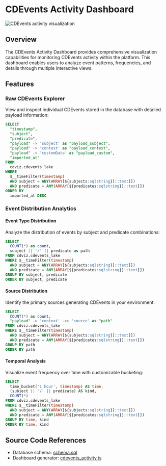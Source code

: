 # CDEvents Activity Dashboard

![CDEvents activity visualization](/screenshots/grafana_dashboard_cdevents_activity-20250606_2102.png)

## Overview

The CDEvents Activity Dashboard provides comprehensive visualization capabilities for monitoring CDEvents activity within the platform. This dashboard enables users to analyze event patterns, frequencies, and details through multiple interactive views.

## Features

### Raw CDEvents Explorer

View and inspect individual CDEvents stored in the database with detailed payload information:

```sql
SELECT
  "timestamp",
  "subject",
  "predicate",
  "payload" -> 'subject' as "payload_subject",
  "payload" -> 'context' as "payload_context",
  "payload" -> 'customData' as "payload_custom",
  "imported_at"
FROM
  cdviz.cdevents_lake
WHERE
  $__timeFilter(timestamp)
  AND subject = ANY(ARRAY[${subjects:sqlstring}]::text[])
  AND predicate = ANY(ARRAY[${predicates:sqlstring}]::text[])
ORDER BY
  imported_at DESC
```

### Event Distribution Analytics

#### Event Type Distribution

Analyze the distribution of events by subject and predicate combinations:

```sql
SELECT
  COUNT(*) as count,
  subject || '/' || predicate as path
FROM cdviz.cdevents_lake
WHERE $__timeFilter(timestamp)
  AND subject = ANY(ARRAY[${subjects:sqlstring}]::text[])
  AND predicate = ANY(ARRAY[${predicates:sqlstring}]::text[])
GROUP BY subject, predicate
ORDER BY subject, predicate
```

#### Source Distribution

Identify the primary sources generating CDEvents in your environment:

```sql
SELECT
  COUNT(*) as count,
  "payload" -> 'context' ->> 'source' as "path"
FROM cdviz.cdevents_lake
WHERE $__timeFilter(timestamp)
  AND subject = ANY(ARRAY[${subjects:sqlstring}]::text[])
  AND predicate = ANY(ARRAY[${predicates:sqlstring}]::text[])
GROUP BY path
ORDER BY path
```

#### Temporal Analysis

Visualize event frequency over time with customizable bucketing:

```sql
SELECT
  time_bucket('1 hour', timestamp) AS time,
  (subject || '/' || predicate) AS kind,
  COUNT(*)
FROM cdviz.cdevents_lake
WHERE $__timeFilter(timestamp)
  AND subject = ANY(ARRAY[${subjects:sqlstring}]::text[])
  AND predicate = ANY(ARRAY[${predicates:sqlstring}]::text[])
GROUP BY time, kind
ORDER BY time, kind
```

## Source Code References

- Database schema: [schema.sql](https://github.com/cdviz-dev/cdviz/blob/main/cdviz-db/src/schema.sql)
- Dashboard generator: [cdevents_activity.ts](https://github.com/cdviz-dev/cdviz/blob/main/cdviz-grafana/dashboards_generator/src/dashboards/cdevents_activity.ts)
